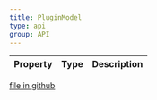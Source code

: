 ```yaml
---
title: PluginModel
type: api
group: API
---
```



Property|Type|Description
---|---|---

[file in github](https://github.com/qgrid/ng2/core/plugin.model.d.ts)
